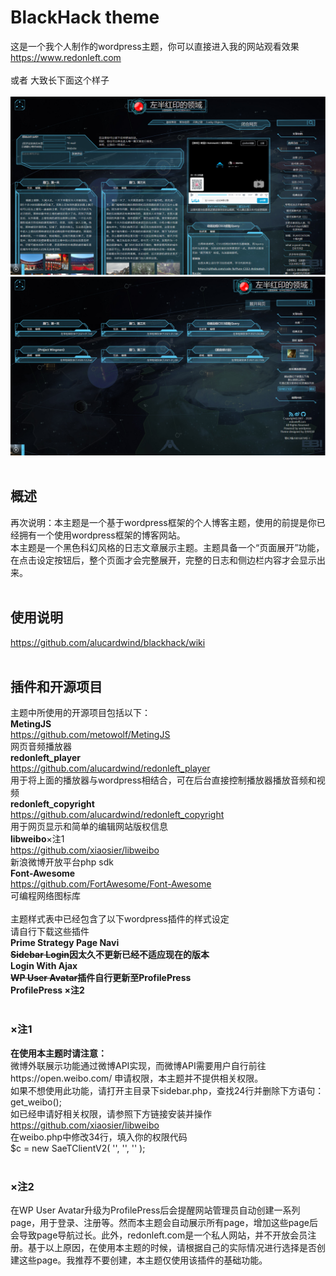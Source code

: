 # BlackHack theme
这是一个我个人制作的wordpress主题，你可以直接进入我的网站观看效果
https://www.redonleft.com<br><br>
或者
大致长下面这个样子<br><br>
![](/screenshot.png)<br>
![](/screenshot1.png)
<br><br>
## 概述
再次说明：本主题是一个基于wordpress框架的个人博客主题，使用的前提是你已经拥有一个使用wordpress框架的博客网站。<br>
本主题是一个黑色科幻风格的日志文章展示主题。主题具备一个“页面展开”功能，在点击设定按钮后，整个页面才会完整展开，完整的日志和侧边栏内容才会显示出来。<br>
<br>
## 使用说明
https://github.com/alucardwind/blackhack/wiki 
<br>
<br>
## 插件和开源项目
主题中所使用的开源项目包括以下：<br>
<b>MetingJS</b><br>
https://github.com/metowolf/MetingJS<br>
网页音频播放器<br>
<b>redonleft_player</b><br>
https://github.com/alucardwind/redonleft_player<br>
用于将上面的播放器与wordpress相结合，可在后台直接控制播放器播放音频和视频<br>
<b>redonleft_copyright</b><br>
https://github.com/alucardwind/redonleft_copyright<br>
用于网页显示和简单的编辑网站版权信息<br>
<b>libweibo</b>×注1<br>
https://github.com/xiaosier/libweibo<br>
新浪微博开放平台php sdk<br>
<b>Font-Awesome</b><br>
https://github.com/FortAwesome/Font-Awesome<br>
可编程网络图标库<br>
<br>
主题样式表中已经包含了以下wordpress插件的样式设定<br>请自行下载这些插件<br>
<b>Prime Strategy Page Navi<br>
        <s>Sidebar Login</s>因太久不更新已经不适应现在的版本<br>
        Login With Ajax<br>
        <s>WP User Avatar</s>插件自行更新至ProfilePress<br>
        ProfilePress ×注2
</b>
<br>
<br>
 ### ×注1      
<b>在使用本主题时请注意：</b><br>
微博外联展示功能通过微博API实现，而微博API需要用户自行前往https://open.weibo.com/
申请权限，本主题并不提供相关权限。<br>
如果不想使用此功能，请打开主目录下sidebar.php，查找24行并删除下方语句：<br>
get_weibo();<br>
如已经申请好相关权限，请参照下方链接安装并操作<br>
https://github.com/xiaosier/libweibo<br>
在weibo.php中修改34行，填入你的权限代码<br>
$c = new SaeTClientV2( '', '', '' );<br>
<br>
### ×注2
在WP User Avatar升级为ProfilePress后会提醒网站管理员自动创建一系列page，用于登录、注册等。然而本主题会自动展示所有page，增加这些page后会导致page导航过长。此外，redonleft.com是一个私人网站，并不开放会员注册。基于以上原因，在使用本主题的时候，请根据自己的实际情况进行选择是否创建这些page。我推荐不要创建，本主题仅使用该插件的基础功能。<br>
